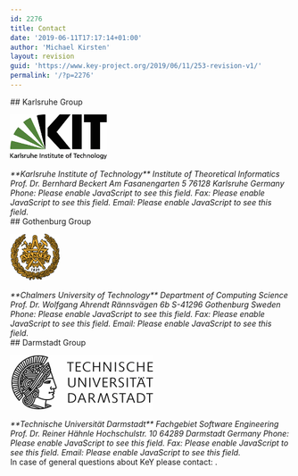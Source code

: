```yaml
---
id: 2276
title: Contact
date: '2019-06-11T17:17:14+01:00'
author: 'Michael Kirsten'
layout: revision
guid: 'https://www.key-project.org/2019/06/11/253-revision-v1/'
permalink: '/?p=2276'
---
```


<div class="row"><div class="col-md-4">## Karlsruhe Group

![KIT](/wp-content/uploads/2016/04/kit.png)

<address>**Karlsruhe Institute of Technology**  
Institute of Theoretical Informatics  
Prof. Dr. Bernhard Beckert  
Am Fasanengarten 5  
76128 Karlsruhe  
Germany  
Phone: <span id="e890f7a4cba2e9e387037a318f38cc72"></span><script type="text/javascript">
                    var t=[71,-33,68,-16,67,-8,46,-11,64,-14,73,-35,70,-17,72,-13,51,-16,68,-15,74,-36,71,-18,71,-12,50,-15,68,-20,79,-41,76,-24,81,-22,60,-25,77,-24,83,-45,80,-27,79,-20,58,-23,75,-19,78,-40,75,-22,76,-17,55,-20,72,-19,78,-40,75,-22,72,-13,51,-16,69,-19,78,-40,75,-23,79,-20,58,-23,76,-28,87,-49,84,-31,82,-23];
                    var toAppend = '';
                    for (var i=1; i<t.length; i++)
                    {
                    	toAppend+=String.fromCharCode(t[i]+t[i-1]);
                    }
                    document.getElementById('e890f7a4cba2e9e387037a318f38cc72').innerHTML = toAppend;
                </script><noscript>Please enable JavaScript to see this field.</noscript>  
Fax: <span id="203d038bab21894163174aa32446176a"></span><script type="text/javascript">
                    var t=[253,-215,250,-198,249,-190,228,-193,246,-196,255,-217,252,-199,254,-195,233,-198,250,-197,256,-218,253,-200,253,-194,232,-197,250,-202,261,-223,258,-206,263,-204,242,-207,259,-206,265,-227,262,-209,261,-202,240,-205,257,-201,260,-222,257,-204,258,-199,237,-202,254,-201,260,-222,257,-204,254,-195,233,-198,251,-201,260,-222,257,-205,261,-202,240,-205,258,-210,269,-231,266,-214,271,-212];
                    var toAppend = '';
                    for (var i=1; i<t.length; i++)
                    {
                    	toAppend+=String.fromCharCode(t[i]+t[i-1]);
                    }
                    document.getElementById('203d038bab21894163174aa32446176a').innerHTML = toAppend;
                </script><noscript>Please enable JavaScript to see this field.</noscript>  
Email: <span id="2185f65f71f27f60b71c30d9f118afb1"></span><script type="text/javascript">
                    var t=[9,51,46,-14,118,-4,105,-3,64,-30,139,-42,147,-39,155,-44,102,-64,99,-42,98,-39,77,-42,91,-43,92,-33,71,-36,93,-36,95,-57,92,-43,91,-36,95,-57,92,-43,91,-42,101,-63,98,-49,98,-46,105,-67,102,-53,102,-48,107,-69,104,-50,102,-43,81,-46,95,-47,102,-43,81,-46,95,-47,100,-41,79,-44,93,-44,98,-39,77,-42,94,-40,99,-61,96,-47,95,-46,105,-67,102,-53,101,-53,112,-74,109,-60,109,-54,113,-79,141,-43,144,-45,152,-51,165,-49,113,-6,111,5,41,60,40,77,-17,64,33,29];
                    var toAppend = '';
                    for (var i=1; i<t.length; i++)
                    {
                    	toAppend+=String.fromCharCode(t[i]+t[i-1]);
                    }
                    document.getElementById('2185f65f71f27f60b71c30d9f118afb1').innerHTML = toAppend;
                </script><noscript>Please enable JavaScript to see this field.</noscript></address></div><div class="col-md-4">## Gothenburg Group

![Chalmers](/wp-content/uploads/2016/04/chalmers.png)

<address>**Chalmers University of Technology**  
Department of Computing Science  
Prof. Dr. Wolfgang Ahrendt  
Rännsvägen 6b  
S-41296 Gothenburg  
Sweden  
Phone: <span id="8bbbdba706ac377f10ddbae05cd7027a"></span><script type="text/javascript">
                    var t=[111,-73,108,-56,107,-48,86,-51,104,-54,113,-75,110,-57,109,-50,88,-53,105,-52,111,-73,108,-55,104,-45,83,-48,100,-43,102,-64,99,-47,100,-41,79,-44,97,-44,103,-65,100,-47,100,-41,79,-44,97,-49,108,-70,105,-53,106,-47,85,-50,102,-45,104,-66,101,-49,105,-46,84,-49,101,-44,103,-65,100,-48,105,-46];
                    var toAppend = '';
                    for (var i=1; i<t.length; i++)
                    {
                    	toAppend+=String.fromCharCode(t[i]+t[i-1]);
                    }
                    document.getElementById('8bbbdba706ac377f10ddbae05cd7027a').innerHTML = toAppend;
                </script><noscript>Please enable JavaScript to see this field.</noscript>  
Fax: <span id="ff85c069492b69c264e8046792fcdfbb"></span><script type="text/javascript">
                    var t=[178,-140,175,-123,174,-115,153,-118,171,-121,180,-142,177,-124,176,-117,155,-120,172,-119,178,-140,175,-122,171,-112,150,-115,167,-110,169,-131,166,-114,167,-108,146,-111,164,-111,170,-132,167,-114,167,-108,146,-111,164,-116,175,-137,172,-120,173,-114,152,-117,170,-121,180,-142,177,-124,176,-117,155,-120,173,-121,180,-142,177,-124,173,-114];
                    var toAppend = '';
                    for (var i=1; i<t.length; i++)
                    {
                    	toAppend+=String.fromCharCode(t[i]+t[i-1]);
                    }
                    document.getElementById('ff85c069492b69c264e8046792fcdfbb').innerHTML = toAppend;
                </script><noscript>Please enable JavaScript to see this field.</noscript>  
Email: <span id="7726a0db0c442f352dee0d77974698a3"></span><script type="text/javascript">
                    var t=[24,36,61,-29,133,-19,120,-18,79,-45,154,-57,162,-54,170,-59,117,-79,114,-57,112,-53,91,-56,105,-57,109,-50,88,-53,102,-53,105,-46,84,-49,98,-50,99,-40,78,-43,92,-43,91,-32,70,-35,84,-36,84,-25,63,-28,77,-28,82,-23,61,-26,80,-28,87,-49,84,-27,84,-25,63,-28,77,-29,81,-22,60,-25,82,-27,86,-48,83,-34,82,-26,85,-47,82,-33,81,-24,83,-45,80,-31,79,-30,89,-51,86,-37,86,-34,93,-55,90,-41,90,-37,96,-58,93,-41,95,-36,74,-39,88,-39,92,-33,71,-36,85,-37,86,-27,61,1,96,8,106,-5,115,-15,131,-67,166,-62,159,-51,160,-59,173,-58,104,11,90,-30,77,20,42];
                    var toAppend = '';
                    for (var i=1; i<t.length; i++)
                    {
                    	toAppend+=String.fromCharCode(t[i]+t[i-1]);
                    }
                    document.getElementById('7726a0db0c442f352dee0d77974698a3').innerHTML = toAppend;
                </script><noscript>Please enable JavaScript to see this field.</noscript></address></div><div class="col-md-4">## Darmstadt Group

![TU Darmstadt](/wp-content/uploads/2016/04/tud.png)

<address>**Technische Universität Darmstadt**  
Fachgebiet Software Engineering  
Prof. Dr. Reiner Hähnle  
Hochschulstr. 10  
64289 Darmstadt  
Germany  
Phone: <span id="cf3822dc7eddc5b5affed68eb5476b2c"></span><script type="text/javascript">
                    var t=[206,-168,203,-151,202,-143,181,-146,199,-149,208,-170,205,-152,207,-148,186,-151,203,-150,209,-171,206,-153,205,-146,184,-149,201,-144,203,-165,200,-147,198,-139,177,-142,194,-137,196,-158,193,-141,194,-135,173,-138,190,-133,192,-154,189,-136,188,-129,167,-132,184,-131,190,-152,187,-134,182,-123,161,-126,178,-121,180,-142,177,-124,173,-114,152,-117,170,-118,177,-139,174,-122,179,-120];
                    var toAppend = '';
                    for (var i=1; i<t.length; i++)
                    {
                    	toAppend+=String.fromCharCode(t[i]+t[i-1]);
                    }
                    document.getElementById('cf3822dc7eddc5b5affed68eb5476b2c').innerHTML = toAppend;
                </script><noscript>Please enable JavaScript to see this field.</noscript>  
Fax: <span id="3a7353cb2c24300c96321d6d747a936c"></span><script type="text/javascript">
                    var t=[103,-65,100,-48,99,-40,78,-43,96,-46,105,-67,102,-49,104,-45,83,-48,100,-47,106,-68,103,-50,102,-43,81,-46,98,-41,100,-62,97,-44,95,-36,74,-39,91,-34,93,-55,90,-38,91,-32,70,-35,87,-30,89,-51,86,-33,85,-26,64,-29,81,-28,87,-49,84,-31,79,-20,58,-23,76,-28,87,-49,84,-31,80,-21,59,-24,77,-25,84,-46,81,-29,86,-27];
                    var toAppend = '';
                    for (var i=1; i<t.length; i++)
                    {
                    	toAppend+=String.fromCharCode(t[i]+t[i-1]);
                    }
                    document.getElementById('3a7353cb2c24300c96321d6d747a936c').innerHTML = toAppend;
                </script><noscript>Please enable JavaScript to see this field.</noscript>  
Email: <span id="9c20abb1dc29988c6031c3aa152529dd"></span><script type="text/javascript">
                    var t=[111,-51,148,-116,220,-106,207,-105,166,-132,241,-144,249,-141,257,-146,204,-166,201,-152,200,-148,207,-169,204,-147,202,-143,181,-146,195,-147,196,-137,175,-140,189,-141,193,-134,172,-137,186,-137,185,-126,164,-129,178,-130,186,-127,165,-130,179,-131,180,-121,159,-124,178,-126,185,-147,182,-125,182,-123,161,-126,175,-126,179,-120,158,-123,175,-121,180,-142,177,-128,177,-123,182,-144,179,-130,179,-124,183,-145,180,-128,181,-122,160,-125,174,-126,174,-115,153,-118,175,-120,179,-141,176,-127,176,-124,183,-145,180,-131,179,-122,181,-143,178,-129,178,-125,184,-146,181,-132,181,-127,186,-148,183,-126,181,-122,160,-125,174,-126,174,-115,153,-118,167,-118,172,-113,151,-116,168,-114,173,-135,170,-121,169,-121,180,-142,177,-128,176,-127,186,-152,214,-110,207,-106,210,-100,208,-107,171,-72,187,-141,257,-140,185,-85,182,-68,177,-62,178,-81,181,-65,111,-11,112,-52,99,-2,64];
                    var toAppend = '';
                    for (var i=1; i<t.length; i++)
                    {
                    	toAppend+=String.fromCharCode(t[i]+t[i-1]);
                    }
                    document.getElementById('9c20abb1dc29988c6031c3aa152529dd').innerHTML = toAppend;
                </script><noscript>Please enable JavaScript to see this field.</noscript></address></div></div><div class="row"><div class="col-md-12">In case of general questions about KeY please contact: <support@key-project.org>.

</div></div>
